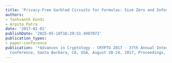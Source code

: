 ```yaml
---
title: 'Privacy-Free Garbled Circuits for Formulas: Size Zero and Information-Theoretic'
authors:
- Yashvanth Kondi
- Arpita Patra
date: '2017-01-01'
publishDate: '2025-05-18T16:29:51.498707Z'
publication_types:
- paper-conference
publication: '*Advances in Cryptology - CRYPTO 2017 - 37th Annual International Cryptology
  Conference, Santa Barbara, CA, USA, August 20-24, 2017, Proceedings, Part I*'
---
```

